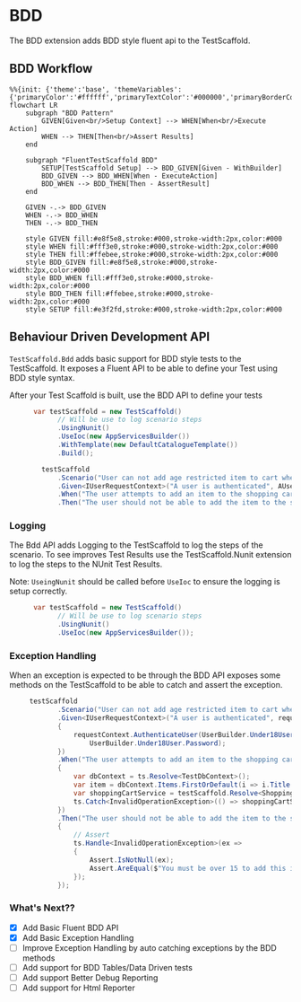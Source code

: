 # BDD

The BDD extension adds BDD style fluent api to the TestScaffold.

## BDD Workflow

```mermaid
%%{init: {'theme':'base', 'themeVariables': {'primaryColor':'#ffffff','primaryTextColor':'#000000','primaryBorderColor':'#000000','lineColor':'#000000','secondaryColor':'#f0f0f0','tertiaryColor':'#ffffff'}}}%%
flowchart LR
    subgraph "BDD Pattern"
        GIVEN[Given<br/>Setup Context] --> WHEN[When<br/>Execute Action]
        WHEN --> THEN[Then<br/>Assert Results]
    end
    
    subgraph "FluentTestScaffold BDD"
        SETUP[TestScaffold Setup] --> BDD_GIVEN[Given - WithBuilder]
        BDD_GIVEN --> BDD_WHEN[When - ExecuteAction]
        BDD_WHEN --> BDD_THEN[Then - AssertResult]
    end
    
    GIVEN -.-> BDD_GIVEN
    WHEN -.-> BDD_WHEN
    THEN -.-> BDD_THEN
    
    style GIVEN fill:#e8f5e8,stroke:#000,stroke-width:2px,color:#000
    style WHEN fill:#fff3e0,stroke:#000,stroke-width:2px,color:#000
    style THEN fill:#ffebee,stroke:#000,stroke-width:2px,color:#000
    style BDD_GIVEN fill:#e8f5e8,stroke:#000,stroke-width:2px,color:#000
    style BDD_WHEN fill:#fff3e0,stroke:#000,stroke-width:2px,color:#000
    style BDD_THEN fill:#ffebee,stroke:#000,stroke-width:2px,color:#000
    style SETUP fill:#e3f2fd,stroke:#000,stroke-width:2px,color:#000
```

## Behaviour Driven Development API

`TestScaffold.Bdd` adds basic support for BDD style tests to the TestScaffold. 
It exposes a Fluent API to be able to define your Test using BDD style syntax.

After your Test Scaffold is built, use the BDD API to define your tests

```csharp
      var testScaffold = new TestScaffold()
            // Will be use to log scenario steps
            .UsingNunit()
            .UseIoc(new AppServicesBuilder())
            .WithTemplate(new DefaultCatalogueTemplate())
            .Build();

        testScaffold
            .Scenario("User can not add age restricted item to cart when under aged")
            .Given<IUserRequestContext>("A user is authenticated", AUserIsAuthenticated)
            .When("The user attempts to add an item to the shopping cart", WhenTheUserAddsItemToCart)
            .Then("The user should not be able to add the item to the shopping cart", ThenTheUserCanNotAddAgeRestrictedContent);
```

### Logging
The Bdd API adds Logging to the TestScaffold to log the steps of the scenario. To see improves Test Results use the TestScaffold.Nunit extension to log the steps to the NUnit Test Results.

Note: `UseingNunit` should be called before `UseIoc` to ensure the logging is setup correctly.
```csharp
      var testScaffold = new TestScaffold()
            // Will be use to log scenario steps
            .UsingNunit()
            .UseIoc(new AppServicesBuilder());
```

### Exception Handling
When an exception is expected to be through the BDD API exposes some methods on the TestScaffold to be able to catch and assert the exception.
```csharp
     testScaffold
            .Scenario("User can not add age restricted item to cart when under aged")
            .Given<IUserRequestContext>("A user is authenticated", requestContext =>
            {
                requestContext.AuthenticateUser(UserBuilder.Under18User.Email,
                    UserBuilder.Under18User.Password);
            })
            .When("The user attempts to add an item to the shopping cart", ts =>
            {
                var dbContext = ts.Resolve<TestDbContext>();
                var item = dbContext.Items.FirstOrDefault(i => i.Title == Defaults.CatalogueItems.DeadPool);
                var shoppingCartService = testScaffold.Resolve<ShoppingCartService>();
                ts.Catch<InvalidOperationException>(() => shoppingCartService.AddItemToCart(item!.Id));
            })
            .Then("The user should not be able to add the item to the shopping cart", ts =>
            {
                // Assert
                ts.Handle<InvalidOperationException>(ex =>
                {
                    Assert.IsNotNull(ex);
                    Assert.AreEqual($"You must be over 15 to add this item", ex.Message);
                });
            });
```  

### What's Next??

- [x] Add Basic Fluent BDD API
- [x] Add Basic Exception Handling 
- [ ] Improve Exception Handling by auto catching exceptions by the BDD methods
- [ ] Add support for BDD Tables/Data Driven tests
- [ ] Add support Better Debug Reporting
- [ ] Add support for Html Reporter

